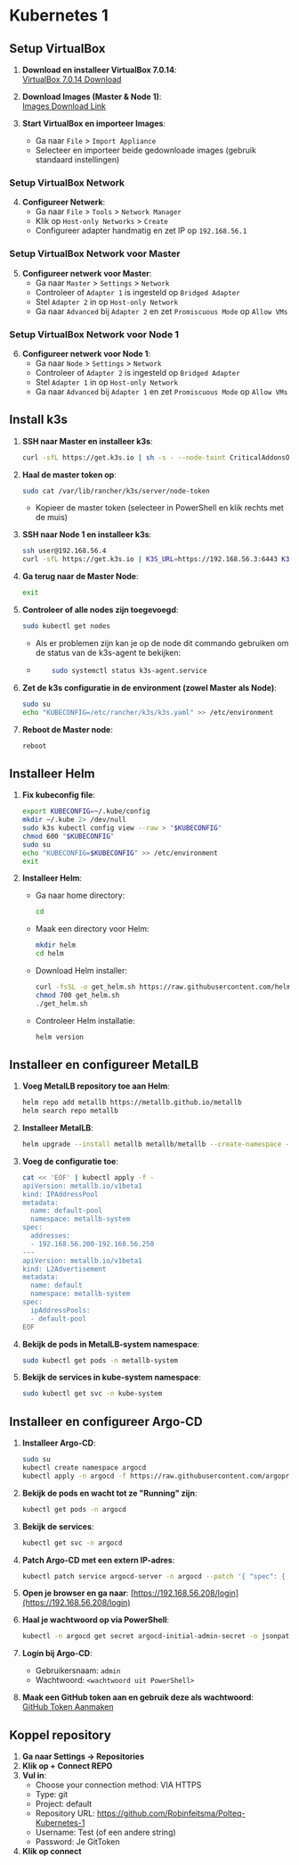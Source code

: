 # Kubernetes 1

## Setup VirtualBox

1. **Download en installeer VirtualBox 7.0.14**:  
   [VirtualBox 7.0.14 Download](https://www.virtualbox.org/wiki/Download_Old_Builds_7_0)

2. **Download Images (Master & Node 1)**:  
   [Images Download Link](https://polteq-my.sharepoint.com/:f:/p/robin_feitsma/EjQOYpa70HhHghZp0bCaYXYB2ZjTEgU6yLdisHQMSVfrAQ?e=JZf5wu)

3. **Start VirtualBox en importeer Images**:
   - Ga naar `File` > `Import Appliance`
   - Selecteer en importeer beide gedownloade images (gebruik standaard instellingen)

### Setup VirtualBox Network

4. **Configureer Netwerk**:
   - Ga naar `File` > `Tools` > `Network Manager`
   - Klik op `Host-only Networks` > `Create`
   - Configureer adapter handmatig en zet IP op `192.168.56.1`

### Setup VirtualBox Network voor Master

5. **Configureer netwerk voor Master**:
   - Ga naar `Master` > `Settings` > `Network`
   - Controleer of `Adapter 1` is ingesteld op `Bridged Adapter`
   - Stel `Adapter 2` in op `Host-only Network`
   - Ga naar `Advanced` bij `Adapter 2` en zet `Promiscuous Mode` op `Allow VMs`

### Setup VirtualBox Network voor Node 1

6. **Configureer netwerk voor Node 1**:
   - Ga naar `Node` > `Settings` > `Network`
   - Controleer of `Adapter 2` is ingesteld op `Bridged Adapter`
   - Stel `Adapter 1` in op `Host-only Network`
   - Ga naar `Advanced` bij `Adapter 1` en zet `Promiscuous Mode` op `Allow VMs`

## Install k3s

1. **SSH naar Master en installeer k3s**:
   ```sh
   curl -sfL https://get.k3s.io | sh -s - --node-taint CriticalAddonsOnly=true:NoExecute --disable-cloud-controller
   ```

2. **Haal de master token op**:
   ```sh
   sudo cat /var/lib/rancher/k3s/server/node-token
   ```
    - Kopieer de master token (selecteer in PowerShell en klik rechts met de muis)

3. **SSH naar Node 1 en installeer k3s**:
   ```sh
   ssh user@192.168.56.4
   curl -sfL https://get.k3s.io | K3S_URL=https://192.168.56.3:6443 K3S_TOKEN=<master-token> sh -
   ```

4. **Ga terug naar de Master Node**:
   ```sh
   exit
   ```

5. **Controleer of alle nodes zijn toegevoegd**:
   ```sh
   sudo kubectl get nodes
   ```
   - Als er problemen zijn kan je op de node dit commando gebruiken om de status van de k3s-agent te bekijken:
         
   - ```sh
         sudo systemctl status k3s-agent.service

6. **Zet de k3s configuratie in de environment (zowel Master als Node)**:
   ```sh
   sudo su
   echo "KUBECONFIG=/etc/rancher/k3s/k3s.yaml" >> /etc/environment
   ```
7. **Reboot de Master node**:
   ```sh
   reboot
   ```

## Installeer Helm

1. **Fix kubeconfig file**:
   ```sh
   export KUBECONFIG=~/.kube/config
   mkdir ~/.kube 2> /dev/null
   sudo k3s kubectl config view --raw > "$KUBECONFIG"
   chmod 600 "$KUBECONFIG"
   sudo su
   echo "KUBECONFIG=$KUBECONFIG" >> /etc/environment
   exit
   ```

2. **Installeer Helm**:
    - Ga naar home directory:
      ```sh
      cd
      ```
    - Maak een directory voor Helm:
      ```sh
      mkdir helm
      cd helm
      ```
    - Download Helm installer:
      ```sh
      curl -fsSL -o get_helm.sh https://raw.githubusercontent.com/helm/helm/main/scripts/get-helm-3
      chmod 700 get_helm.sh
      ./get_helm.sh
      ```
    - Controleer Helm installatie:
      ```sh
      helm version
      ```

## Installeer en configureer MetalLB

1. **Voeg MetalLB repository toe aan Helm**:
   ```sh
   helm repo add metallb https://metallb.github.io/metallb
   helm search repo metallb
   ```

2. **Installeer MetalLB**:
   ```sh
   helm upgrade --install metallb metallb/metallb --create-namespace --namespace metallb-system --wait
   ```

3. **Voeg de configuratie toe**:
   ```sh
   cat << 'EOF' | kubectl apply -f -
   apiVersion: metallb.io/v1beta1
   kind: IPAddressPool
   metadata:
     name: default-pool
     namespace: metallb-system
   spec:
     addresses:
     - 192.168.56.200-192.168.56.250
   ---
   apiVersion: metallb.io/v1beta1
   kind: L2Advertisement
   metadata:
     name: default
     namespace: metallb-system
   spec:
     ipAddressPools:
     - default-pool
   EOF
   ```

4. **Bekijk de pods in MetalLB-system namespace**:
   ```sh
   sudo kubectl get pods -n metallb-system
   ```

5. **Bekijk de services in kube-system namespace**:
   ```sh
   sudo kubectl get svc -n kube-system
   ```

## Installeer en configureer Argo-CD

1. **Installeer Argo-CD**:
   ```sh
   sudo su
   kubectl create namespace argocd
   kubectl apply -n argocd -f https://raw.githubusercontent.com/argoproj/argo-cd/stable/manifests/install.yaml
   ```

2. **Bekijk de pods en wacht tot ze "Running" zijn**:
   ```sh
   kubectl get pods -n argocd
   ```

3. **Bekijk de services**:
   ```sh
   kubectl get svc -n argocd
   ```

4. **Patch Argo-CD met een extern IP-adres**:
   ```sh
   kubectl patch service argocd-server -n argocd --patch '{ "spec": { "type": "LoadBalancer", "loadBalancerIP": "192.168.56.208" } }'
   ```

5. **Open je browser en ga naar**: [https://192.168.56.208/login](https://192.168.56.208/login)

6. **Haal je wachtwoord op via PowerShell**:
   ```sh
   kubectl -n argocd get secret argocd-initial-admin-secret -o jsonpath="{.data.password}" | base64 -d; echo
   ```

7. **Login bij Argo-CD**:
    - Gebruikersnaam: `admin`
    - Wachtwoord: `<wachtwoord uit PowerShell>`

8. **Maak een GitHub token aan en gebruik deze als wachtwoord**:  
   [GitHub Token Aanmaken](https://github.com/settings/tokens)

## Koppel repository 

1. **Ga naar Settings -> Repositories**
2. **Klik op + Connect REPO**
3. **Vul in**:
   - Choose your connection method: VIA HTTPS
   - Type: git
   - Project: default
   - Repository URL: https://github.com/Robinfeitsma/Polteq-Kubernetes-1
   - Username: Test (of een andere string)
   - Password: Je GitToken
4. **Klik op connect**